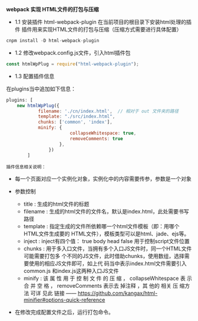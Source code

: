 **webpack 实现 HTML文件的打包与压缩**    

* 1.1 安装插件 html-webpack-plugin 
        在当前项目的根目录下安装html处理的插件 
        插件用来实现HTML文件的打包与压缩（压缩方式需要进行具体配置） 
```js
cnpm install -D html-webpack-plugin 
```

* 1.2 修改webpack.config.js文件，引入html插件包 
```js
const htmlWpPlug = require("html-webpack-plugin"); 
```

* 1.3 配置插件信息  
   
在plugins当中追加如下信息： 

```js
plugins: [     
    new htmlWpPlug({        
            filename: './cn/index.html',  // 相对于 out 文件夹的路径   
            template: "./src/index.html",      
            chunks: ['common', 'index'],         
            minify: {             
                        collapseWhitespace: true,           
                        removeComments: true       
                    },    
                }) 
        ] 

 ```     
              
    插件信息相关说明：  

* 每一个页面对应一个实例化对象，实例化中的内容需要传参，参数是一个对象 
* 参数控制  

    *  title : 生成的html文件的标题 
    *  filename : 生成的html文件的文件名，默认是index.html，此处需要书写路径 
    *  template : 指定生成的文件所依赖哪一个html文件模板（即：用哪个HTML文件生成要的 HTML文件），模板类型可以是html、jade、ejs等。 
    *  inject : inject有四个值： true body head false 用于控制script文件位置 
    *  chunks : 用于多入口文件，当拥有多个入口JS文件时，同一个HTML文件可能需要打包多 个不同的JS文件，此时借助chunks，使用数组，选择需要使用的相应JS文件即可，如上代 码当中表示index.html文件需要引入common.js 和index.js这两种入口JS文件 
    *  minify : 该 属 性 用 于 控 制 文 件 的 压 缩 ， collapseWhitespace 表 示 合 并 空 格 ， removeComments 表示去 掉注释 ，其 他的 相关 压 缩方法 可详 见此 链接 —— https://github.com/kangax/html-minifier#options-quick-reference
  
         
* 在修改完成配置文件之后，运行打包命令。 
 